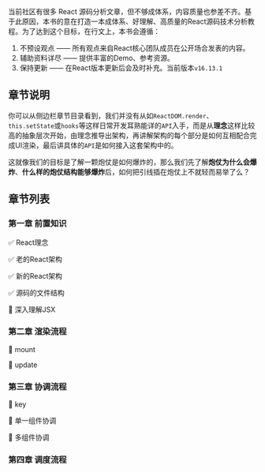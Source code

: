 当前社区有很多 React 源码分析文章，但不够成体系，内容质量也参差不齐。基于此原因，本书的意在打造一本成体系、好理解、高质量的React源码技术分析教程。为了达到这个目标，在行文上，本书会遵循：

1. 不预设观点 —— 所有观点来自React核心团队成员在公开场合发表的内容。
2. 辅助资料详尽 —— 提供丰富的Demo、参考资源。
3. 保持更新 —— 在React版本更新后会及时补充。当前版本`v16.13.1`

## 章节说明
你可以从侧边栏章节目录看到，我们并没有从如`ReactDOM.render`、`this.setState`或`hooks`等这样日常开发耳熟能详的`API`入手，而是从**理念**这样比较高的抽象层次开始，由理念推导出架构，再讲解架构的每个部分是如何互相配合完成UI渲染，最后讲具体的`API`是如何接入这套架构中的。

这就像我们的目标是了解一颗炮仗是如何爆炸的，那么我们先了解**炮仗为什么会爆炸**、**什么样的炮仗结构能够爆炸**后，如何把引线插在炮仗上不就轻而易举了么？

## 章节列表

### 第一章 前置知识

✅ React理念

✅ 老的React架构

✅ 新的React架构

✅ 源码的文件结构

:black_square_button: 深入理解JSX

### 第二章 渲染流程

:black_square_button: mount

:black_square_button: update

### 第三章 协调流程

:black_square_button: key

:black_square_button: 单一组件协调

:black_square_button: 多组件协调

### 第四章 调度流程